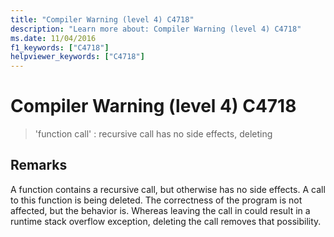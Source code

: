 ```yaml
---
title: "Compiler Warning (level 4) C4718"
description: "Learn more about: Compiler Warning (level 4) C4718"
ms.date: 11/04/2016
f1_keywords: ["C4718"]
helpviewer_keywords: ["C4718"]
---
```

# Compiler Warning (level 4) C4718

> 'function call' : recursive call has no side effects, deleting

## Remarks

A function contains a recursive call, but otherwise has no side effects. A call to this function is being deleted. The correctness of the program is not affected, but the behavior is. Whereas leaving the call in could result in a runtime stack overflow exception, deleting the call removes that possibility.
